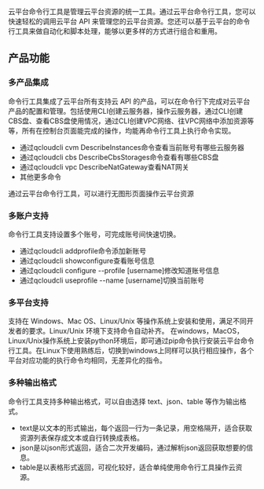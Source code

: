 云平台命令行工具是管理云平台资源的统一工具。通过云平台命令行工具，您可以快速轻松的调用云平台 API 来管理您的云平台资源。您还可以基于云平台的命令行工具来做自动化和脚本处理，能够以更多样的方式进行组合和重用。

## 产品功能
### 多产品集成

命令行工具集成了云平台所有支持云 API 的产品，可以在命令行下完成对云平台产品的配置和管理。包括使用CLI创建云服务器，操作云服务器，通过CLI创建CBS盘、查看CBS盘使用情况，通过CLI创建VPC网络、往VPC网络中添加资源等等，所有在控制台页面能完成的操作，均能再命令行工具上执行命令实现。

- 通过qcloudcli cvm DescribeInstances命令查看当前账号有哪些云服务器
- 通过qcloudcli cbs DescribeCbsStorages命令查看有哪些CBS盘
- 通过qcloudcli vpc DescribeNatGateway查看NAT网关
- 其他更多命令

通过云平台命令行工具，可以进行无图形页面操作云平台资源

### 多账户支持
命令行工具支持设置多个账号，可完成账号间快速切换。

- 通过qcloudcli addprofile命令添加新账号
- 通过qcloudcli showconfigure查看账号信息
- 通过qcloudcli configure --profile [username]修改知道账号信息
- 通过qcloudcli useprofile --name [username]切换当前账号

### 多平台支持
支持在 Windows、Mac OS、Linux/Unix 等操作系统上安装和使用，满足不同开发者的要求。Linux/Unix 环境下支持命令自动补齐。
在windows，MacOS，Linux/Unix操作系统上安装python环境后，即可通过pip命令执行安装云平台命令行工具。在Linux下使用熟练后，切换到windows上同样可以执行相应操作，各个平台对应功能的执行命令均相同，无差异化的指令。

### 多种输出格式
命令行工具支持多种输出格式，可以自由选择 text、json、table 等作为输出格式。

- text是以文本的形式输出，每个返回一行为一条记录，用空格隔开，适合获取资源列表保存成文本或自行转换成表格。
- json是以json形式返回，适合二次开发编码，通过解析json返回获取想要的信息。
- table是以表格形式返回，可视化较好，适合单纯使用命令行工具操作云资源。


